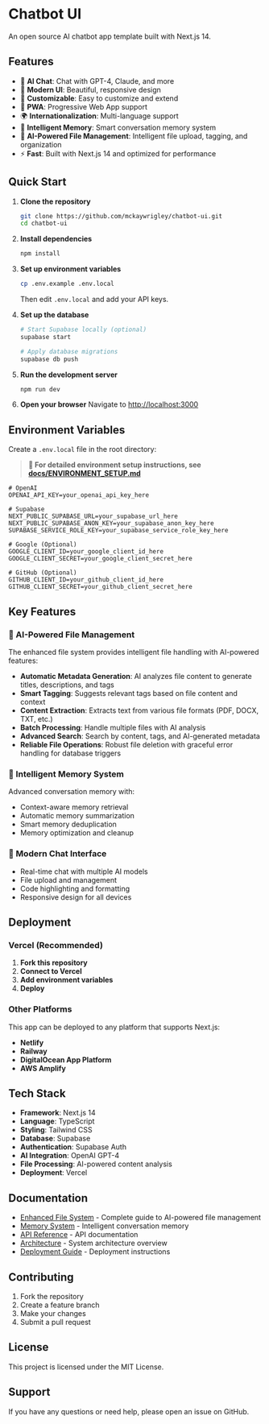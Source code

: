 # Chatbot UI

An open source AI chatbot app template built with Next.js 14.

<!-- Deployment trigger: Intelligent Memory System Update -->

## Features

- 🤖 **AI Chat**: Chat with GPT-4, Claude, and more
- 🎨 **Modern UI**: Beautiful, responsive design
- 🔧 **Customizable**: Easy to customize and extend
- 📱 **PWA**: Progressive Web App support
- 🌍 **Internationalization**: Multi-language support
- 🧠 **Intelligent Memory**: Smart conversation memory system
- 📁 **AI-Powered File Management**: Intelligent file upload, tagging, and organization
- ⚡ **Fast**: Built with Next.js 14 and optimized for performance

## Quick Start

1. **Clone the repository**
   ```bash
   git clone https://github.com/mckaywrigley/chatbot-ui.git
   cd chatbot-ui
   ```

2. **Install dependencies**
   ```bash
   npm install
   ```

3. **Set up environment variables**
   ```bash
   cp .env.example .env.local
   ```
   Then edit `.env.local` and add your API keys.

4. **Set up the database**
   ```bash
   # Start Supabase locally (optional)
   supabase start
   
   # Apply database migrations
   supabase db push
   ```

5. **Run the development server**
   ```bash
   npm run dev
   ```

6. **Open your browser**
   Navigate to [http://localhost:3000](http://localhost:3000)

## Environment Variables

Create a `.env.local` file in the root directory:

> **📖 For detailed environment setup instructions, see [docs/ENVIRONMENT_SETUP.md](docs/ENVIRONMENT_SETUP.md)**

```env
# OpenAI
OPENAI_API_KEY=your_openai_api_key_here

# Supabase
NEXT_PUBLIC_SUPABASE_URL=your_supabase_url_here
NEXT_PUBLIC_SUPABASE_ANON_KEY=your_supabase_anon_key_here
SUPABASE_SERVICE_ROLE_KEY=your_supabase_service_role_key_here

# Google (Optional)
GOOGLE_CLIENT_ID=your_google_client_id_here
GOOGLE_CLIENT_SECRET=your_google_client_secret_here

# GitHub (Optional)
GITHUB_CLIENT_ID=your_github_client_id_here
GITHUB_CLIENT_SECRET=your_github_client_secret_here
```

## Key Features

### 🤖 AI-Powered File Management

The enhanced file system provides intelligent file handling with AI-powered features:

- **Automatic Metadata Generation**: AI analyzes file content to generate titles, descriptions, and tags
- **Smart Tagging**: Suggests relevant tags based on file content and context
- **Content Extraction**: Extracts text from various file formats (PDF, DOCX, TXT, etc.)
- **Batch Processing**: Handle multiple files with AI analysis
- **Advanced Search**: Search by content, tags, and AI-generated metadata
- **Reliable File Operations**: Robust file deletion with graceful error handling for database triggers

### 🧠 Intelligent Memory System

Advanced conversation memory with:
- Context-aware memory retrieval
- Automatic memory summarization
- Smart memory deduplication
- Memory optimization and cleanup

### 🎨 Modern Chat Interface

- Real-time chat with multiple AI models
- File upload and management
- Code highlighting and formatting
- Responsive design for all devices

## Deployment

### Vercel (Recommended)

1. **Fork this repository**
2. **Connect to Vercel**
3. **Add environment variables**
4. **Deploy**

### Other Platforms

This app can be deployed to any platform that supports Next.js:

- **Netlify**
- **Railway**
- **DigitalOcean App Platform**
- **AWS Amplify**

## Tech Stack

- **Framework**: Next.js 14
- **Language**: TypeScript
- **Styling**: Tailwind CSS
- **Database**: Supabase
- **Authentication**: Supabase Auth
- **AI Integration**: OpenAI GPT-4
- **File Processing**: AI-powered content analysis
- **Deployment**: Vercel

## Documentation

- [Enhanced File System](./docs/ENHANCED_FILE_SYSTEM.md) - Complete guide to AI-powered file management
- [Memory System](./docs/MEMORY_SYSTEM.md) - Intelligent conversation memory
- [API Reference](./docs/API_REFERENCE.md) - API documentation
- [Architecture](./docs/ARCHITECTURE.md) - System architecture overview
- [Deployment Guide](./docs/DEPLOYMENT.md) - Deployment instructions

## Contributing

1. Fork the repository
2. Create a feature branch
3. Make your changes
4. Submit a pull request

## License

This project is licensed under the MIT License.

## Support

If you have any questions or need help, please open an issue on GitHub.
